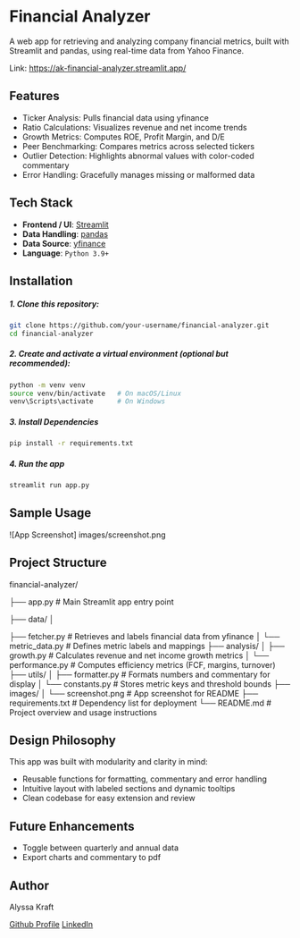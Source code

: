# Financial Analyzer

A web app for retrieving and analyzing company financial metrics, built with Streamlit and pandas, using real-time data from Yahoo Finance.

Link: https://ak-financial-analyzer.streamlit.app/

## Features

- Ticker Analysis: Pulls financial data using yfinance
- Ratio Calculations: Visualizes revenue and net income trends
- Growth Metrics: Computes ROE, Profit Margin, and D/E
- Peer Benchmarking: Compares metrics across selected tickers
- Outlier Detection: Highlights abnormal values with color-coded commentary
- Error Handling: Gracefully manages missing or malformed data

## Tech Stack

- **Frontend / UI**: [Streamlit](https://streamlit.io/)
- **Data Handling**: [pandas](https://pandas.pydata.org/)
- **Data Source**: [yfinance](https://pypi.org/project/yfinance/)
- **Language**: `Python 3.9+`

## Installation

##### 1. Clone this repository:
   ```bash
   git clone https://github.com/your-username/financial-analyzer.git
   cd financial-analyzer
   ```
##### 2. Create and activate a virtual environment (optional but recommended):
   ```bash
   python -m venv venv
   source venv/bin/activate   # On macOS/Linux
   venv\Scripts\activate      # On Windows
   ```
##### 3. Install Dependencies
   ```bash
   pip install -r requirements.txt
   ```
##### 4. Run the app
   ```bash
   streamlit run app.py
   ```

## Sample Usage

![App Screenshot] images/screenshot.png

## Project Structure

financial-analyzer/ 

├── app.py # Main Streamlit app entry point 

├── data/ │ 

├── fetcher.py # Retrieves and labels financial data from yfinance 
│ └── metric_data.py # Defines metric labels and mappings 
├── analysis/ 
│ ├── growth.py # Calculates revenue and net income growth metrics 
│ └── performance.py # Computes efficiency metrics (FCF, margins, turnover) 
├── utils/ 
│ ├── formatter.py # Formats numbers and commentary for display 
│ └── constants.py # Stores metric keys and threshold bounds 
├── images/ 
│ └── screenshot.png # App screenshot for README 
├── requirements.txt # Dependency list for deployment 
└── README.md # Project overview and usage instructions

## Design Philosophy

This app was built with modularity and clarity in mind:

- Reusable functions for formatting, commentary and error handling
- Intuitive layout with labeled sections and dynamic tooltips
- Clean codebase for easy extension and review

## Future Enhancements

- Toggle between quarterly and annual data
- Export charts and commentary to pdf

## Author

Alyssa Kraft

[Github Profile](https://github.com/alyssakraft) [LinkedIn](www.linkedin.com/in/alyssa-g-kraft)
